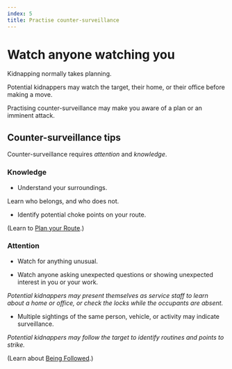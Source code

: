 ```yaml
---
index: 5
title: Practise counter-surveillance
---
```

# Watch anyone watching you 

Kidnapping normally takes planning. 

Potential kidnappers may watch the target, their home, or their office before making a move. 

Practising counter-surveillance may make you aware of a plan or an imminent attack.

## Counter-surveillance tips

Counter-surveillance requires *attention* and *knowledge*.

### Knowledge

*	Understand your surroundings.

Learn who belongs, and who does not. 

*   Identify potential choke points on your route.

(Learn to [Plan your Route](umbrella://travel/vehicles/beginner/s_plan-your-route.md).) 

### Attention

*	Watch for anything unusual.

*	Watch anyone asking unexpected questions or showing unexpected interest in you or your work.

_Potential kidnappers may present themselves as service staff to learn about a home or office, or check the locks while the occupants are absent._

*	Multiple sightings of the same person, vehicle, or activity may indicate surveillance.

_Potential kidnappers may follow the target to identify routines and points to strike._

(Learn about [Being Followed](umbrella://work/being-followed/beginner).)